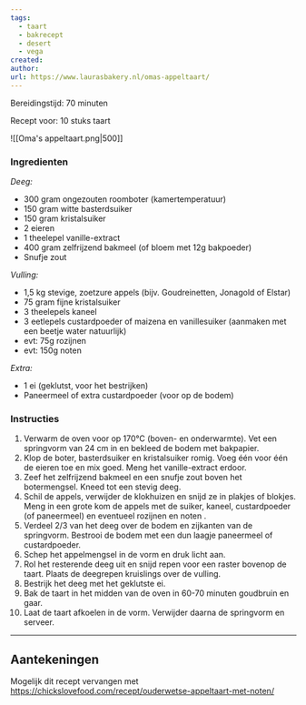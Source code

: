 ```yaml
---
tags:
  - taart
  - bakrecept
  - desert
  - vega
created: 
author: 
url: https://www.laurasbakery.nl/omas-appeltaart/
---
```

Bereidingstijd: 70 minuten

Recept voor: 10 stuks taart

![[Oma's appeltaart.png|500]]

### Ingredienten

_Deeg:_
- 300 gram ongezouten roomboter (kamertemperatuur)
- 150 gram witte basterdsuiker    
- 150 gram kristalsuiker
- 2 eieren
- 1 theelepel vanille-extract
- 400 gram zelfrijzend bakmeel (of bloem met 12g bakpoeder)
- Snufje zout

_Vulling:_
- 1,5 kg stevige, zoetzure appels (bijv. Goudreinetten, Jonagold of Elstar)
- 75 gram fijne kristalsuiker    
- 3 theelepels kaneel    
- 3 eetlepels custardpoeder of maizena en vanillesuiker (aanmaken met een beetje water natuurlijk)    
- evt: 75g rozijnen
- evt: 150g noten

_Extra:_
- 1 ei (geklutst, voor het bestrijken)    
- Paneermeel of extra custardpoeder (voor op de bodem)

### Instructies

1. Verwarm de oven voor op 170°C (boven- en onderwarmte). Vet een springvorm van 24 cm in en bekleed de bodem met bakpapier.
2. Klop de boter, basterdsuiker en kristalsuiker romig. Voeg één voor één de eieren toe en mix goed. Meng het vanille-extract erdoor.
3. Zeef het zelfrijzend bakmeel en een snufje zout boven het botermengsel. Kneed tot een stevig deeg.
4. Schil de appels, verwijder de klokhuizen en snijd ze in plakjes of blokjes. Meng in een grote kom de appels met de suiker, kaneel, custardpoeder (of paneermeel) en eventueel rozijnen en noten .
5. Verdeel 2/3 van het deeg over de bodem en zijkanten van de springvorm. Bestrooi de bodem met een dun laagje paneermeel of custardpoeder.
6. Schep het appelmengsel in de vorm en druk licht aan.
7. Rol het resterende deeg uit en snijd repen voor een raster bovenop de taart. Plaats de deegrepen kruislings over de vulling.
8. Bestrijk het deeg met het geklutste ei.
9. Bak de taart in het midden van de oven in 60-70 minuten goudbruin en gaar.
10. Laat de taart afkoelen in de vorm. Verwijder daarna de springvorm en serveer.


-----

## Aantekeningen

Mogelijk dit recept vervangen met https://chickslovefood.com/recept/ouderwetse-appeltaart-met-noten/